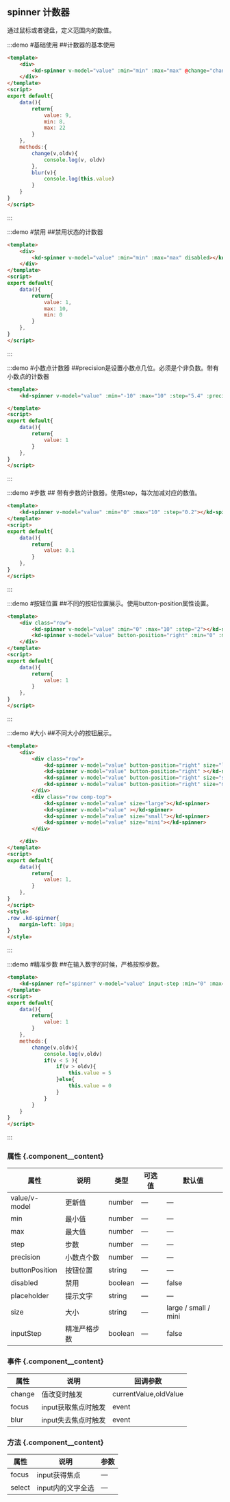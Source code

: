 ## spinner 计数器

通过鼠标或者键盘，定义范围内的数值。

:::demo #基础使用 ##计数器的基本使用

```html
<template>
    <div>
        <kd-spinner v-model="value" :min="min" :max="max" @change="change" @blur="blur"></kd-spinner>
    </div>
</template>
<script>
export default{
    data(){
        return{
            value: 9,
            min: 8,
            max: 22
        }
    },
    methods:{
        change(v,oldv){
            console.log(v, oldv)
        },
        blur(v){
            console.log(this.value)
        }
    }
}
</script>
```

:::

:::demo #禁用 ##禁用状态的计数器

```html
<template>
    <div>
        <kd-spinner v-model="value" :min="min" :max="max" disabled></kd-spinner>
    </div>
</template>
<script>
export default{
    data(){
        return{
            value: 1,
            max: 10,
            min: 0
        }
    },
}
</script>
```

:::

:::demo #小数点计数器 ##precision是设置小数点几位。必须是个非负数。带有小数点的计数器

```html
<template>
    <kd-spinner v-model="value" :min="-10" :max="10" :step="5.4" :precision="2"></kd-spinner>

</template>
<script>
export default{
    data(){
        return{
            value: 1
        }
    },
}
</script>
```

:::

:::demo #步数 ## 带有步数的计数器。使用step，每次加减对应的数值。

```html
<template>
    <kd-spinner v-model="value" :min="0" :max="10" :step="0.2"></kd-spinner>
</template>
<script>
export default{
    data(){
        return{
            value: 0.1
        }
    },
}
</script>
```

:::

:::demo #按钮位置 ##不同的按钮位置展示。使用button-position属性设置。

```html
<template>
    <div class="row">
        <kd-spinner v-model="value" :min="0" :max="10" :step="2"></kd-spinner>
        <kd-spinner v-model="value" button-position="right" :min="0" :max="10" :step="2"></kd-spinner>
    </div>
</template>
<script>
export default{
    data(){
        return{
            value: 1
        }
    },
}
</script>
```

:::

:::demo #大小 ##不同大小的按钮展示。

```html
<template>
    <div>
        <div class="row">
            <kd-spinner v-model="value" button-position="right" size="large"></kd-spinner>
            <kd-spinner v-model="value" button-position="right" ></kd-spinner>
            <kd-spinner v-model="value" button-position="right" size="small"></kd-spinner>
            <kd-spinner v-model="value" button-position="right" size="mini"></kd-spinner>
        </div>
        <div class="row comp-top">
            <kd-spinner v-model="value" size="large"></kd-spinner>
            <kd-spinner v-model="value" ></kd-spinner>
            <kd-spinner v-model="value" size="small"></kd-spinner>
            <kd-spinner v-model="value" size="mini"></kd-spinner>
        </div>

    </div>
</template>
<script>
export default{
    data(){
        return{
            value: 1,
        }
    },
}
</script>
<style>
.row .kd-spinner{
    margin-left: 10px;
}
</style>
```

:::

:::demo #精准步数 ##在输入数字的时候，严格按照步数。

```html
<template>
    <kd-spinner ref="spinner" v-model="value" input-step :min="0" :max="10" :step="0.2" :precision="2" @change="change"></kd-spinner>
</template>
<script>
export default{
    data(){
        return{
            value: 1
        }
    },
    methods:{
        change(v,oldv){
            console.log(v,oldv)
            if(v < 5 ){
                if(v > oldv){
                    this.value = 5
                }else{
                    this.value = 0
                }
            }
        }
    }
}
</script>
```

:::

### 属性 {.component__content}

| 属性      | 说明    | 类型      | 可选值       | 默认值   |
|---------- |-------- |---------- |-------------  |-------- |
| value/v-model | 更新值 | number  | — | — |
| min | 最小值 | number  | — | — |
| max | 最大值 | number  | — | — |
| step | 步数 | number  | — | — |
| precision | 小数点个数 | number  | — | — |
| buttonPosition | 按钮位置 | string  | — | — |
| disabled | 禁用 | boolean  | — | false |
| placeholder | 提示文字 | string  | — | — |
| size | 大小 | string  | — | large / small / mini |
| inputStep | 精准严格步数 | boolean | — | false |

### 事件 {.component__content}

| 属性      | 说明    | 回调参数 |
|---------- |-------- |-------- |
| change | 值改变时触发 | currentValue,oldValue
| focus | input获取焦点时触发 | event
| blur | input失去焦点时触发 | event

### 方法 {.component__content}

| 属性      | 说明    | 参数 |
|---------- |-------- |-------- |
| focus | input获得焦点 | —
| select | input内的文字全选 | —
